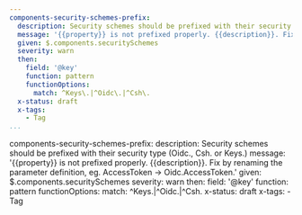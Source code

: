 ```yaml
---
components-security-schemes-prefix:
  description: Security schemes should be prefixed with their security type (Oidc., Csh. or Keys.)
  message: '{{property}} is not prefixed properly. {{description}}. Fix by renaming the parameter definition, eg. AccessToken -> Oidc.AccessToken.'
  given: $.components.securitySchemes
  severity: warn
  then:
    field: '@key'
    function: pattern
    functionOptions:
      match: ^Keys\.|^Oidc\.|^Csh\.
  x-status: draft
  x-tags:
    - Tag      
...
```

components-security-schemes-prefix:
  description: Security schemes should be prefixed with their security type (Oidc., Csh. or Keys.)
  message: '{{property}} is not prefixed properly. {{description}}. Fix by renaming the parameter definition, eg. AccessToken -> Oidc.AccessToken.'
  given: $.components.securitySchemes
  severity: warn
  then:
    field: '@key'
    function: pattern
    functionOptions:
      match: ^Keys\.|^Oidc\.|^Csh\.
  x-status: draft
  x-tags:
    - Tag      